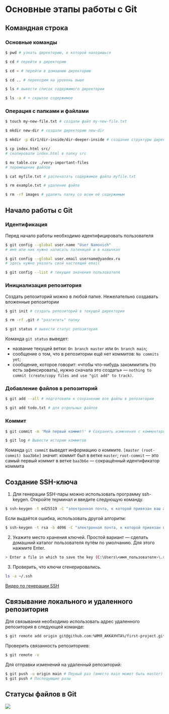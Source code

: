 # Основные этапы работы с Git
## Командная строка
### Основные команды
```bash
$ pwd # узнать директорию, в которой находишься

$ cd # перейти в директорию

$ cd ~ # перейти в домашнюю директорию

$ cd .. # переходим на уровень выше

$ ls # вывести список содержимого директории

$ ls -a # + скрытое содержимое
```
### Операция с папками и файлами
```bash
$ touch my-new-file.txt # создали файл my-new-file.txt 

$ mkdir new-dir # создали директорию new-dir 

$ mkdir -p dir1/dir-inside/dir-deeper-inside # создание структуры директорий

$ cp index.html src/
# скопировали index.html в папку src 

$ mv table.csv ./very-important-files
# перемещение файлов

$ cat myfile.txt # распечатать содержимое файла myfile.txt

$ rm example.txt # удаление файла

$ rm -rf images # удалить папку со всем её содержимым
```
## Начало работы с Git
### Идентификация
Перед начало работы необходимо идентифицировать пользователя
```bash
$ git config --global user.name "User Namovich" 
# имя или ник нужно написать латиницей и в кавычках

$ git config --global user.email username@yandex.ru
# здесь нужно указать свой настоящий email 

$ git config --list # текущие значения пользователя
```
### Инициализация репозитория
Создать репозиторий можно в любой папке. Нежелательно создавать вложенные репозитории
```bash
$ git init # создать репозиторий в текущей директории

$ rm -rf .git # "разгитить" папку

$ git status # вывести статус репозитория
```
Команда `git status` выведет:
* название текущей ветки: `On branch master` или `On branch main`;
* сообщение о том, что в репозитории ещё нет коммитов: `No commits yet`;
* сообщение, которое говорит: «чтобы что-нибудь закоммитить (то есть зафиксировать), нужно сначала это создать» — `nothing to commit (create/copy files and use "git add" to track)`.
### Добавление файлов в репозиторий
```bash
$ git add --all # подготовили к сохранению все файлы в репозитории

$ git add todo.txt # для отдельных файлов
```
### Коммит
```bash
$ git commit -m 'Мой первый коммит!' # Сохранить изменения с комментарием (-m)

$ git log # Вывести историю коммитов
```
Команда `git commit` выведет информацию о коммите.
`[master (root-commit) baa3b6e]` значит:
коммит был в ветке `master`;
`root-commit` — это самый первый коммит в ветке
`baa3b6e` — сокращённый идентификатор коммита
## Создание SSH-ключа
1. Для генерации SSH-пары можно использовать программу ssh-keygen. Откройте терминал и введите следующую команду.
```bash
$ ssh-keygen -t ed25519 -C "электронная почта, к которой привязан ваш аккаунт на GitHub"
```
Если выдаётся ошибка, использовать другой алгоритм:
```bash
$ ssh-keygen -t rsa -b 4096 -C "электронная почта, к которой привязан ваш аккаунт на GitHub"
```
2. Укажите место хранения ключей. Простой вариант — сделать домашний каталог пользователя путём по умолчанию. Для этого нажмите Enter.
```bash
> Enter a file in which to save the key (C:\Users\<имя_пользователя>\.ssh\):[Press enter]
```
3. Проверить, что ключи сгенерировались.
```bash
ls -a ~/.ssh
```
[Видео по генерации SSH](https://disk.yandex.ru/i/Jpg6qIw_DzgwrQ)
## Связывание локального и удаленного репозитория
Для связывания необходимо использовать адрес удаленного репозитория в следующей команде:
```bash
$ git remote add origin git@github.com:%ИМЯ_АККАУНТА%/first-project.git 
```
Проверить связанность репозиториев:
```bash
$ git remote -v
```
Для отправки изменений на удаленный репозиторий:
```bash
$ git push -u origin main # Первый раз (вместо main может быть master)
$ git push # Последующие разы
```
## Статусы файлов в Git
![](https://pictures.s3.yandex.net/resources/M2_T5_1686651284.png)
